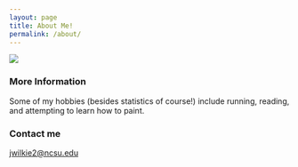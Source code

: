 ```yaml
---
layout: page
title: About Me!
permalink: /about/
---
```


![ ](https://github.com/jwilkie94/jwilkie94.github.io/tree/master/images/Blogphot.png)

### More Information

Some of my hobbies (besides statistics of course!) include running, reading, and attempting to learn how to paint.

### Contact me

[jwilkie2@ncsu.edu](mailto:jwilkie2@ncsu.edu)
